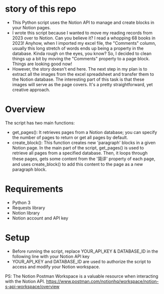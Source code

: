 # story of this repo
- This Python script uses the Notion API to manage and create blocks in your Notion pages.
- I wrote this script because I wanted to move my reading records from 2023 over to Notion. Can you believe it? I read a whopping 68 books in 2023! 
Anyhow, when I imported my excel file, the "Comments" column, usually this long stretch of words ends up being a property in the database. Kinda rough on the eyes, you know? So, I decided to clean things up a bit by moving the "Comments" property to a page block. Things are looking good now!
- However, the story doesn't end here. The next step in my plan is to extract all the images from the excel spreadsheet and transfer them to the Notion database. The interesting part of this task is that these images will serve as the page covers. It's a pretty straightforward, yet creative approach.
# Overview
The script has two main functions:
- get_pages(): It retrieves pages from a Notion database; you can specify the number of pages to return or get all pages by default.
- create_block(): This function creates new 'paragraph' blocks in a given Notion page.
In the main part of the script, get_pages() is used to retrieve all pages from a specified database. Then, it loops through these pages, gets some content from the '简评' property of each page, and uses create_block() to add this content to the page as a new paragraph block.
# Requirements
- Python 3
- Requests library
- Notion library
- Notion account and API key
# Setup
- Before running the script, replace YOUR_API_KEY & DATABASE_ID in the following line with your Notion API key
- YOUR_API_KEY and DATABASE_ID are used to authorize the script to access and modify your Notion workspace.

PS: The Notion Postman Workspace is a valuable resource when interacting with the Notion API.
https://www.postman.com/notionhq/workspace/notion-s-api-workspace/overview
